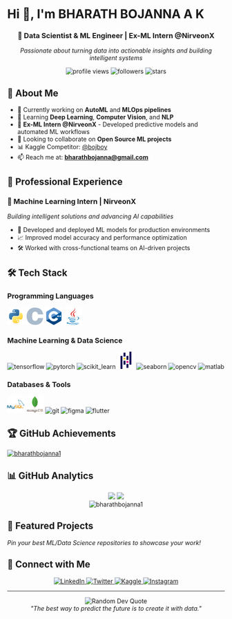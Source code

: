 # Hi 👋, I'm BHARATH BOJANNA A K

<div align="center">
  <h3>🤖 Data Scientist & ML Engineer | Ex-ML Intern @NirveonX</h3>
  <p><em>Passionate about turning data into actionable insights and building intelligent systems</em></p>
</div>

<p align="center">
  <img src="https://komarev.com/ghpvc/?username=bharathbojanna1&label=Profile%20views&color=0e75b6&style=flat" alt="profile views" />
  <img src="https://img.shields.io/github/followers/bharathbojanna1?label=Followers&style=social" alt="followers" />
  <img src="https://img.shields.io/github/stars/bharathbojanna1?label=Stars&style=social" alt="stars" />
</p>

## 🚀 About Me

- 🔭 Currently working on **AutoML** and **MLOps pipelines**
- 🌱 Learning **Deep Learning**, **Computer Vision**, and **NLP**
- 💼 **Ex-ML Intern @NirveonX** - Developed predictive models and automated ML workflows
- 🎯 Looking to collaborate on **Open Source ML projects**
- 📊 Kaggle Competitor: [@bojboy](https://kaggle.com/bojboy)
- 📫 Reach me at: **bharathbojanna@gmail.com**

## 💼 Professional Experience

### 🏢 Machine Learning Intern | NirveonX
*Building intelligent solutions and advancing AI capabilities*
- 🔬 Developed and deployed ML models for production environments
- 📈 Improved model accuracy and performance optimization
- 🛠️ Worked with cross-functional teams on AI-driven projects

## 🛠️ Tech Stack

### Programming Languages
<p align="left">
  <img src="https://raw.githubusercontent.com/devicons/devicon/master/icons/python/python-original.svg" alt="python" width="40" height="40"/>
  <img src="https://raw.githubusercontent.com/devicons/devicon/master/icons/c/c-original.svg" alt="c" width="40" height="40"/>
  <img src="https://raw.githubusercontent.com/devicons/devicon/master/icons/cplusplus/cplusplus-original.svg" alt="cplusplus" width="40" height="40"/>
  <img src="https://raw.githubusercontent.com/devicons/devicon/master/icons/java/java-original.svg" alt="java" width="40" height="40"/>
</p>

### Machine Learning & Data Science
<p align="left">
  <img src="https://www.vectorlogo.zone/logos/tensorflow/tensorflow-icon.svg" alt="tensorflow" width="40" height="40"/>
  <img src="https://www.vectorlogo.zone/logos/pytorch/pytorch-icon.svg" alt="pytorch" width="40" height="40"/>
  <img src="https://upload.wikimedia.org/wikipedia/commons/0/05/Scikit_learn_logo_small.svg" alt="scikit_learn" width="40" height="40"/>
  <img src="https://raw.githubusercontent.com/devicons/devicon/2ae2a900d2f041da66e950e4d48052658d850630/icons/pandas/pandas-original.svg" alt="pandas" width="40" height="40"/>
  <img src="https://seaborn.pydata.org/_images/logo-mark-lightbg.svg" alt="seaborn" width="40" height="40"/>
  <img src="https://www.vectorlogo.zone/logos/opencv/opencv-icon.svg" alt="opencv" width="40" height="40"/>
  <img src="https://upload.wikimedia.org/wikipedia/commons/2/21/Matlab_Logo.png" alt="matlab" width="40" height="40"/>
</p>

### Databases & Tools
<p align="left">
  <img src="https://raw.githubusercontent.com/devicons/devicon/master/icons/mysql/mysql-original-wordmark.svg" alt="mysql" width="40" height="40"/>
  <img src="https://raw.githubusercontent.com/devicons/devicon/master/icons/mongodb/mongodb-original-wordmark.svg" alt="mongodb" width="40" height="40"/>
  <img src="https://www.vectorlogo.zone/logos/git-scm/git-scm-icon.svg" alt="git" width="40" height="40"/>
  <img src="https://www.vectorlogo.zone/logos/figma/figma-icon.svg" alt="figma" width="40" height="40"/>
  <img src="https://www.vectorlogo.zone/logos/flutterio/flutterio-icon.svg" alt="flutter" width="40" height="40"/>
</p>

## 🏆 GitHub Achievements
<p align="left">
  <a href="https://github.com/ryo-ma/github-profile-trophy">
    <img src="https://github-profile-trophy.vercel.app/?username=bharathbojanna1&theme=onedark&no-frame=false&no-bg=false&margin-w=4" alt="bharathbojanna1" />
  </a>
</p>

## 📊 GitHub Analytics

<div align="center">
  <img height="180em" src="https://github-readme-stats.vercel.app/api?username=bharathbojanna1&show_icons=true&theme=tokyonight&include_all_commits=true&count_private=true"/>
  <img height="180em" src="https://github-readme-stats.vercel.app/api/top-langs/?username=bharathbojanna1&layout=compact&langs_count=8&theme=tokyonight"/>
</div>

<div align="center">
  <img src="https://github-readme-streak-stats.herokuapp.com/?user=bharathbojanna1&theme=tokyonight" alt="bharathbojanna1" />
</div>

## 🎯 Featured Projects

*Pin your best ML/Data Science repositories to showcase your work!*

## 🤝 Connect with Me

<p align="center">
<a href="https://linkedin.com/in/bharathbojanna" target="_blank">
  <img src="https://img.shields.io/badge/LinkedIn-0077B5?style=for-the-badge&logo=linkedin&logoColor=white" alt="LinkedIn"/>
</a>
<a href="https://twitter.com/bharathbojanna" target="_blank">
  <img src="https://img.shields.io/badge/Twitter-1DA1F2?style=for-the-badge&logo=twitter&logoColor=white" alt="Twitter"/>
</a>
<a href="https://kaggle.com/bojboy" target="_blank">
  <img src="https://img.shields.io/badge/Kaggle-20BEFF?style=for-the-badge&logo=kaggle&logoColor=white" alt="Kaggle"/>
</a>
<a href="https://instagram.com/bharathbojanna" target="_blank">
  <img src="https://img.shields.io/badge/Instagram-E4405F?style=for-the-badge&logo=instagram&logoColor=white" alt="Instagram"/>
</a>
</p>

---

<div align="center">
  <img src="https://quotes-github-readme.vercel.app/api?type=horizontal&theme=tokyonight" alt="Random Dev Quote"/>
</div>

<div align="center">
  <i>"The best way to predict the future is to create it with data."</i>
</div>

